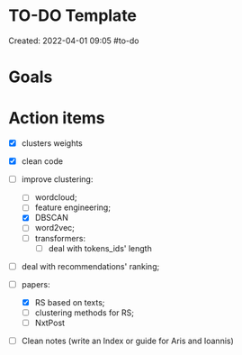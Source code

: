 # TO-DO Template
Created: 2022-04-01 09:05
#to-do 

# Goals

# Action items
- [x] clusters weights
- [x] clean code
- [ ] improve clustering:
	- [ ] wordcloud;
	- [ ] feature engineering;
	- [x] DBSCAN
	- [ ] word2vec;
	- [ ] transformers:
		- [ ] deal with tokens_ids' length
- [ ] deal with recommendations' ranking;
- [ ] papers:
	- [x] RS based on texts;
	- [ ] clustering methods for RS;
	- [ ] NxtPost
- [ ] Clean notes (write an Index or guide for Aris and Ioannis)

